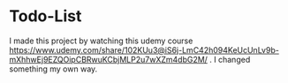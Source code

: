 # Todo-List
I made this project by watching this udemy course https://www.udemy.com/share/102KUu3@iS6j-LmC42h094KeUcUnLv9b-mXhhwEj9EZQOipCBRwuKCbjMLP2u7wXZm4dbG2M/ . I changed something my own way.
